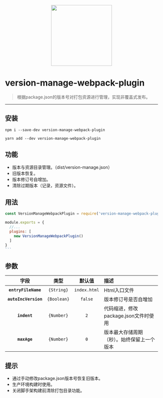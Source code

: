 <div align=center>
  <img width="200" height="200" src="https://webpack.js.org/assets/icon-square-big.svg"></div>

# version-manage-webpack-plugin

> 根据package.json的版本号对打包资源进行管理，实现非覆盖式发布。

---

## 安装

```
npm i --save-dev version-manage-webpack-plugin
```

```
yarn add --dev version-manage-webpack-plugin
```



## 功能

- 版本与资源目录管理。（dist/version-manage.json）
- 旧版本恢复。
- 版本修订号自增加。
- 清除过期版本（记录，资源文件）。

## 用法

```js
const VersionManageWebpackPlugin = require('version-manage-webpack-plugin')

module.exports = {
  //...
  plugins: [
    new VersionManageWebpackPlugin()
  ]
}
​```
```

## 参数

|         字段         |    类型     |    默认值    | 描述                                       |
| :------------------: | :---------: | :----------: | :----------------------------------------- |
| **`entryFileName`**  | `{String}`  | `index.html` | Html入口文件                               |
| **`autoIncVersion`** | `{Boolean}` |   `false`    | 版本修订号是否自增加                       |
|     **`indent`**     | `{Number}`  |     `2`      | 代码缩进，修改package.json文件时使用       |
|     **`maxAge`**     | `{Number}`  |     `0`      | 版本最大存储周期（秒）。始终保留上一个版本 |

## 提示

- 通过手动修改package.json版本号恢复旧版本。
- 生产环境构建时使用。
- 关闭脚手架构建前清除打包目录功能。



